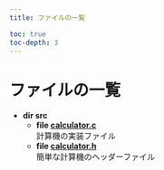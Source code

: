 ```yaml
---
title: ファイルの一覧

toc: true
toc-depth: 3
---
```


<!-- IMPORTANT: This is an AUTOMATICALLY GENERATED file by doxygen and doxybook. Manual edits are NOT allowed. -->

# ファイルの一覧



* **dir src** 
    * **file [calculator.c](calculator_8c.md)** <br/>計算機の実装ファイル 
    * **file [calculator.h](calculator_8h.md)** <br/>簡単な計算機のヘッダーファイル 






